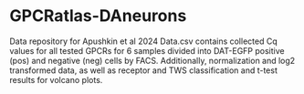 # GPCRatlas-DAneurons
Data repository for Apushkin et al 2024
Data.csv contains collected Cq values for all tested GPCRs for 6 samples divided into DAT-EGFP positive (pos) and negative (neg) cells by FACS.
Additionally, normalization and log2 transformed data, as well as receptor and TWS classification and t-test results for volcano plots.
